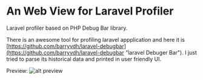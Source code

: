 # An Web View for Laravel Profiler

Laravel profiler based on PHP Debug Bar library.  

There is an awesome tool for profiling laravel appplication and here it is [https://github.com/barryvdh/laravel-debugbar](https://github.com/barryvdh/laravel-debugbar "laravel Debuger Bar"). I just tried to parse its historical data and printed in user friendly UI.

Preview: ![alt preview](http://aashakib.com/development/images/laravel-profiler.png)

